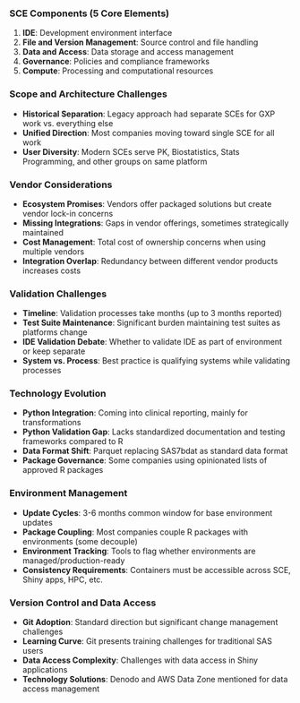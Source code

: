### SCE Components (5 Core Elements)
1. **IDE**: Development environment interface
2. **File and Version Management**: Source control and file handling
3. **Data and Access**: Data storage and access management
4. **Governance**: Policies and compliance frameworks  
5. **Compute**: Processing and computational resources

### Scope and Architecture Challenges
* **Historical Separation**: Legacy approach had separate SCEs for GXP work vs. everything else
* **Unified Direction**: Most companies moving toward single SCE for all work
* **User Diversity**: Modern SCEs serve PK, Biostatistics, Stats Programming, and other groups on same platform

### Vendor Considerations
* **Ecosystem Promises**: Vendors offer packaged solutions but create vendor lock-in concerns
* **Missing Integrations**: Gaps in vendor offerings, sometimes strategically maintained
* **Cost Management**: Total cost of ownership concerns when using multiple vendors
* **Integration Overlap**: Redundancy between different vendor products increases costs

### Validation Challenges
* **Timeline**: Validation processes take months (up to 3 months reported)
* **Test Suite Maintenance**: Significant burden maintaining test suites as platforms change
* **IDE Validation Debate**: Whether to validate IDE as part of environment or keep separate
* **System vs. Process**: Best practice is qualifying systems while validating processes

### Technology Evolution
* **Python Integration**: Coming into clinical reporting, mainly for transformations
* **Python Validation Gap**: Lacks standardized documentation and testing frameworks compared to R
* **Data Format Shift**: Parquet replacing SAS7bdat as standard data format
* **Package Governance**: Some companies using opinionated lists of approved R packages

### Environment Management
* **Update Cycles**: 3-6 months common window for base environment updates
* **Package Coupling**: Most companies couple R packages with environments (some decouple)
* **Environment Tracking**: Tools to flag whether environments are managed/production-ready
* **Consistency Requirements**: Containers must be accessible across SCE, Shiny apps, HPC, etc.

### Version Control and Data Access
* **Git Adoption**: Standard direction but significant change management challenges
* **Learning Curve**: Git presents training challenges for traditional SAS users
* **Data Access Complexity**: Challenges with data access in Shiny applications
* **Technology Solutions**: Denodo and AWS Data Zone mentioned for data access management
